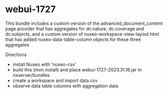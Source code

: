 # webui-1727

This bundle includes a custom version of the advanced_document_content page provider that has aggregates for dc:nature, dc:coverage and dc:subjects, and a custom version of nuxeo-workspace-view-layout.html
 that has added nuxeo-data-table-column objects for these three aggregates

Directions
 * install Nuxeo with 'nuxeo-csv'
 * build this (mvn install) and place webui-1727-2023.31.16.jar in nxserver/bundles
 * create a workspace and import data.csv
 * observe data table columns with aggregation data

